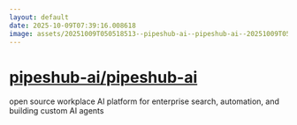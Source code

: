 ```yaml
---
layout: default
date: 2025-10-09T07:39:16.008618
image: assets/20251009T050518513--pipeshub-ai--pipeshub-ai--20251009T050954451--cropped.png
---
```


# [pipeshub-ai/pipeshub-ai](https://github.com/pipeshub-ai/pipeshub-ai)

open source workplace AI platform for enterprise search, automation, and building custom AI agents
